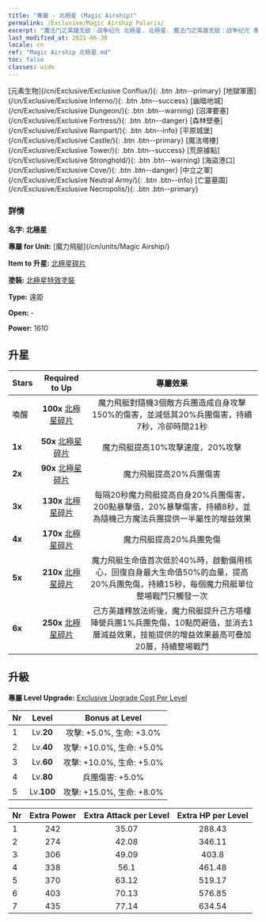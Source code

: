 ```yaml
---
title: "專屬 - 北極星 (Magic Airship)"
permalink: /Exclusive/Magic Airship Polaris/
excerpt: "魔法门之英雄无敌：战争纪元 北極星. 北極星. 魔法门之英雄无敌：战争纪元 專屬 北極星. 魔力飛艇 專屬."
last_modified_at: 2021-06-30
locale: cn
ref: "Magic Airship 北極星.md"
toc: false
classes: wide
---
```

 [元素生物](/cn/Exclusive/Exclusive Conflux/){: .btn .btn--primary} [地獄軍團](/cn/Exclusive/Exclusive Inferno/){: .btn .btn--success} [幽暗地城](/cn/Exclusive/Exclusive Dungeon/){: .btn .btn--warning} [沼澤要塞](/cn/Exclusive/Exclusive Fortress/){: .btn .btn--danger} [森林壁壘](/cn/Exclusive/Exclusive Rampart/){: .btn .btn--info} [平原城堡](/cn/Exclusive/Exclusive Castle/){: .btn .btn--primary} [魔法塔樓](/cn/Exclusive/Exclusive Tower/){: .btn .btn--success} [荒原據點](/cn/Exclusive/Exclusive Stronghold/){: .btn .btn--warning} [海盜港口](/cn/Exclusive/Exclusive Cove/){: .btn .btn--danger} [中立之軍](/cn/Exclusive/Exclusive Neutral Army/){: .btn .btn--info} [亡靈墓園](/cn/Exclusive/Exclusive Necropolis/){: .btn .btn--primary} 

### 詳情
 **名字: 北極星** 

 **專屬 for Unit:** [魔力飛艇](/cn/units/Magic Airship/) 

 **Item to 升星:** [北極星碎片](/cn/Items/con_989/)

 **塗裝:** [北極星特效塗裝](/cn/Items/con_657/)

 **Type:** 遠距

 **Open:** -

 **Power:** 1610

## 升星

  |     Stars    |  Required to Up | 專屬效果 |
  |:-------------|:---------------:|:---------------:|
  |  喚醒  | **100x** [北極星碎片](/cn/Items/con_989/) | 魔力飛艇對隨機3個敵方兵團造成自身攻擊150%的傷害，並減低其20%兵團傷害，持續7秒，冷卻時間21秒 |
  | **1x** <i class="fas fa-star"/> | **50x** [北極星碎片](/cn/Items/con_989/) | 魔力飛艇提高10%攻擊速度，20%攻擊 |
  | **2x** <i class="fas fa-star"/> | **90x** [北極星碎片](/cn/Items/con_989/) | 魔力飛艇提高20%兵團傷害 |
  | **3x** <i class="fas fa-star"/> | **130x** [北極星碎片](/cn/Items/con_989/) | 每隔20秒魔力飛艇提高自身20%兵團傷害，200點暴擊值，20%暴擊傷害，持續8秒，並為隨機己方魔法兵團提供一半屬性的增益效果 |
  | **4x** <i class="fas fa-star"/> | **170x** [北極星碎片](/cn/Items/con_989/) | 魔力飛艇提高20%兵團免傷 |
  | **5x** <i class="fas fa-star"/> | **210x** [北極星碎片](/cn/Items/con_989/) | 魔力飛艇生命值首次低於40%時，啟動備用核心，回復自身最大生命值50%的血量，提高20%兵團免傷，持續15秒，每個魔力飛艇單位整場戰鬥只觸發一次 |
  | **6x** <i class="fas fa-star"/> | **250x** [北極星碎片](/cn/Items/con_989/) | 己方英雄釋放法術後，魔力飛艇提升己方塔樓陣營兵團1%兵團免傷，10點閃避值，並消去1層減益效果，技能提供的增益效果最高可疊加20層，持續整場戰鬥 |


## 升級
 **專屬 Level Upgrade:** [Exclusive Upgrade Cost Per Level](/Exclusive/ExclusiveUpgradeCostPerLevel/)

  |  Nr  |   Level  | Bonus at Level |
  |:-----|:--------:|:--------------:|
  | 1 | Lv.**20** | 攻擊: +5.0%, 生命: +3.0% |
  | 2 | Lv.**40** | 攻擊: +10.0%, 生命: +5.0% |
  | 3 | Lv.**60** | 攻擊: +10.0%, 生命: +5.0% |
  | 4 | Lv.**80** | 兵團傷害: +5.0% |
  | 5 | Lv.**100** | 攻擊: +15.0%, 生命: +8.0% |


  |  Nr  |  Extra Power | Extra Attack per Level | Extra HP per Level |
  |:-----|:--------:|:--------:|:--------:|
  | 1 | 242 | 35.07 | 288.43 |
  | 2 | 274 | 42.08 | 346.11 |
  | 3 | 306 | 49.09 | 403.8 |
  | 4 | 338 | 56.1 | 461.48 |
  | 5 | 370 | 63.12 | 519.17 |
  | 6 | 403 | 70.13 | 576.85 |
  | 7 | 435 | 77.14 | 634.54 |


